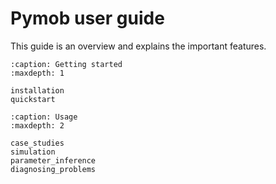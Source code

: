 # Pymob user guide

This guide is an overview and explains the important features.


```{toctree}
:caption: Getting started
:maxdepth: 1

installation
quickstart
```

```{toctree}
:caption: Usage
:maxdepth: 2

case_studies
simulation
parameter_inference
diagnosing_problems
```